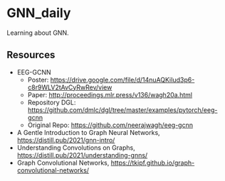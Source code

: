 # GNN_daily
Learning about GNN.

## Resources
- EEG-GCNN
  - Poster: https://drive.google.com/file/d/14nuAQKiIud3p6-c8r9WLV2tAvCyRwRev/view
  - Paper: http://proceedings.mlr.press/v136/wagh20a.html
  - Repository DGL: https://github.com/dmlc/dgl/tree/master/examples/pytorch/eeg-gcnn
  - Original Repo: https://github.com/neerajwagh/eeg-gcnn
- A Gentle Introduction to Graph Neural Networks, https://distill.pub/2021/gnn-intro/
- Understanding Convolutions on Graphs, https://distill.pub/2021/understanding-gnns/
- Graph Convolutional Networks, https://tkipf.github.io/graph-convolutional-networks/
